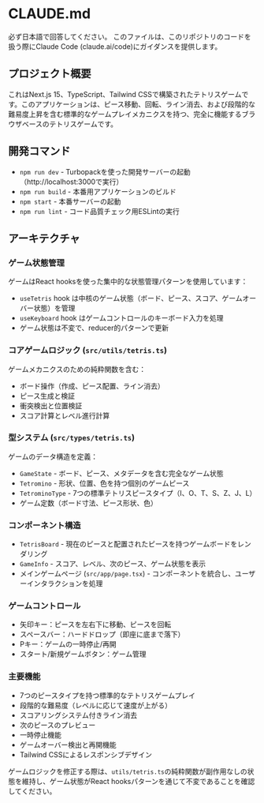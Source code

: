 # CLAUDE.md

必ず日本語で回答してください。
このファイルは、このリポジトリのコードを扱う際にClaude Code (claude.ai/code)にガイダンスを提供します。

## プロジェクト概要

これはNext.js 15、TypeScript、Tailwind CSSで構築されたテトリスゲームです。このアプリケーションは、ピース移動、回転、ライン消去、および段階的な難易度上昇を含む標準的なゲームプレイメカニクスを持つ、完全に機能するブラウザベースのテトリスゲームです。

## 開発コマンド

- `npm run dev` - Turbopackを使った開発サーバーの起動（http://localhost:3000で実行）
- `npm run build` - 本番用アプリケーションのビルド
- `npm start` - 本番サーバーの起動
- `npm run lint` - コード品質チェック用ESLintの実行

## アーキテクチャ

### ゲーム状態管理

ゲームはReact hooksを使った集中的な状態管理パターンを使用しています：

- `useTetris` hook は中核のゲーム状態（ボード、ピース、スコア、ゲームオーバー状態）を管理
- `useKeyboard` hook はゲームコントロールのキーボード入力を処理
- ゲーム状態は不変で、reducer的パターンで更新

### コアゲームロジック (`src/utils/tetris.ts`)

ゲームメカニクスのための純粋関数を含む：

- ボード操作（作成、ピース配置、ライン消去）
- ピース生成と検証
- 衝突検出と位置検証
- スコア計算とレベル進行計算

### 型システム (`src/types/tetris.ts`)

ゲームのデータ構造を定義：

- `GameState` - ボード、ピース、メタデータを含む完全なゲーム状態
- `Tetromino` - 形状、位置、色を持つ個別のゲームピース
- `TetrominoType` - 7つの標準テトリスピースタイプ（I、O、T、S、Z、J、L）
- ゲーム定数（ボード寸法、ピース形状、色）

### コンポーネント構造

- `TetrisBoard` - 現在のピースと配置されたピースを持つゲームボードをレンダリング
- `GameInfo` - スコア、レベル、次のピース、ゲーム状態を表示
- メインゲームページ (`src/app/page.tsx`) - コンポーネントを統合し、ユーザーインタラクションを処理

### ゲームコントロール

- 矢印キー：ピースを左右下に移動、ピースを回転
- スペースバー：ハードドロップ（即座に底まで落下）
- Pキー：ゲームの一時停止/再開
- スタート/新規ゲームボタン：ゲーム管理

### 主要機能

- 7つのピースタイプを持つ標準的なテトリスゲームプレイ
- 段階的な難易度（レベルに応じて速度が上がる）
- スコアリングシステム付きライン消去
- 次のピースのプレビュー
- 一時停止機能
- ゲームオーバー検出と再開機能
- Tailwind CSSによるレスポンシブデザイン

ゲームロジックを修正する際は、`utils/tetris.ts`の純粋関数が副作用なしの状態を維持し、ゲーム状態がReact hooksパターンを通じて不変であることを確認してください。
